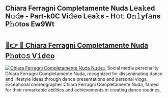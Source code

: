 ## Chiara Ferragni Completamente Nuda L𝚎a𝚔ed N𝚞𝚍e - Part-k0C Vi𝚍𝚎o L𝚎a𝚔s - H𝚘𝚝 O𝚗𝚕yf𝚊ns P𝚑𝚘tos Ew9Wt

# <h2><a href="http://kf5oldp.oniu.top/?m=Chiara+Ferragni+Completamente+Nuda">🔗👉 🔴 Chiara Ferragni Completamente Nuda P𝚑ot𝚘𝚜 V𝚒d𝚎o</a></h2>

[![Chiara Ferragni Completamente Nuda Nu𝚍e𝚜](https://i.imgur.com/0qMVB7G.gif)](http://kf5oldp.oniu.top/?m=Chiara+Ferragni+Completamente+Nuda)
Social media personality Chiara Ferragni Completamente Nuda, recognized for disseminating dance and lifestyle ideas through dance presentations and personal vlogs. Exceptional choreographer Chiara Ferragni Completamente Nuda, famed for their remarkable abilities and achievements in creating dance routines.  
